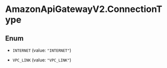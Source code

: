 # AmazonApiGatewayV2.ConnectionType

## Enum


* `INTERNET` (value: `"INTERNET"`)

* `VPC_LINK` (value: `"VPC_LINK"`)


